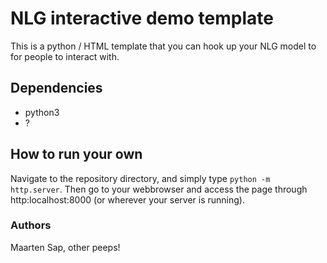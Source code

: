 # NLG interactive demo template
This is a python / HTML template that you can hook up your NLG model to for people to interact with.
 
## Dependencies
- python3
- ?

## How to run your own
Navigate to the repository directory, and simply type `python -m http.server`.
Then go to your webbrowser and access the page through http:localhost:8000 (or wherever your server is running).

### Authors
Maarten Sap, other peeps!
